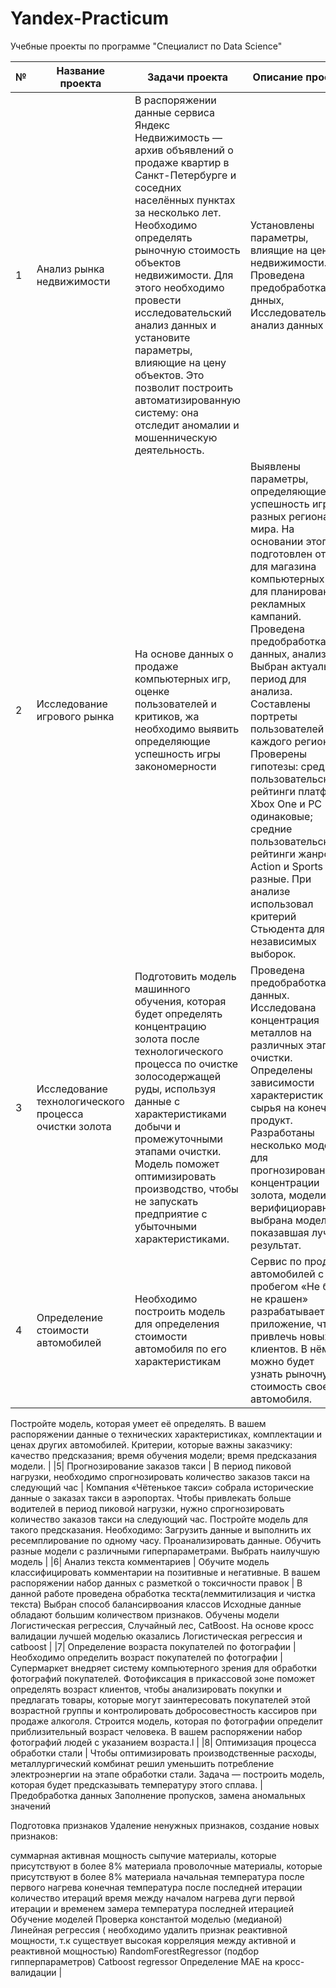 # Yandex-Practicum
Учебные проекты по программе "Специалист по Data Science"

| №  | Название проекта| Задачи проекта | Описание проекта  |
| - | --------------- | ----------------- | --------------------------- |
|1| Анализ рынка недвижимости  | В распоряжении данные сервиса Яндекс Недвижимость — архив объявлений о продаже квартир в Санкт-Петербурге и соседних населённых пунктах за несколько лет. Необходимо определять рыночную стоимость объектов недвижимости. Для этого необходимо провести исследовательский анализ данных и установите параметры, влияющие на цену объектов. Это позволит построить автоматизированную систему: она отследит аномалии и мошенническую деятельность.  | Установлены параметры, влиящие на цену недвижимости. Проведена предобработка днных, Исследовательский анализ данных|
|2| Исследование игрового рынка  | На основе данных о продаже компьютерных игр, оценке пользователей и критиков, жа необходимо выявить определяющие успешность игры закономерности | Выявлены параметры, определяющие успешность игры в разных регионах мира. На основании этого подготовлен отчет для магазина компьютерных игр для планирования рекламных кампаний. Проведена предобработка данных, анализ. Выбран актуальный период для анализа. Составлены портреты пользователей каждого региона. Проверены гипотезы: средние пользовательские рейтинги платформ Xbox One и PC одинаковые; средние пользовательские рейтинги жанров Action и Sports разные. При анализе использовал критерий Стьюдента для независимых выборок.  |
|3| Исследование технологического процесса очистки золота  | Подготовить модель машинного обучения, которая будет определять концентрацию золота после технологического процесса по очистке золосодержащей руды, используя данные с характеристиками добычи и промежуточными этапами очистки. Модель поможет оптимизировать производство, чтобы не запускать предприятие с убыточными характеристиками.  | Проведена предобработка данных. Исследована концентрация металлов на различных этапах очистки. Определены зависимости характеристик сырья на конечный продукт. Разработаны несколько моделй для прогнозирования концентрации золота, модели верифициоравны, выбрана модель показавшая лучший результат.  |
|4| Определение стоимости автомобилей  | Необходимо построить модель для определения стоимости автомобиля по его характеристикам | Сервис по продаже автомобилей с пробегом «Не бит, не крашен» разрабатывает приложение, чтобы привлечь новых клиентов. В нём можно будет узнать рыночную стоимость своего автомобиля. 
Постройте модель, которая умеет её определять. В вашем распоряжении данные о технических характеристиках, комплектации и ценах других автомобилей.
Критерии, которые важны заказчику:
качество предсказания;
время обучения модели;
время предсказания модели.  |
|5| Прогнозирование заказов такси  | В период пиковой нагрузки, необходимо спрогнозировать количество заказов такси на следующий час  | Компания «Чётенькое такси» собрала исторические данные о заказах такси в аэропортах. Чтобы привлекать больше водителей в период пиковой нагрузки, нужно спрогнозировать количество заказов такси на следующий час. Постройте модель для такого предсказания.
Необходимо:
Загрузить данные и выполнить их ресемплирование по одному часу.
Проанализировать данные.
Обучить разные модели с различными гиперпараметрами. Выбрать наилучшую модель |
|6| Анализ текста комментариев  | Обучите модель классифицировать комментарии на позитивные и негативные. В вашем распоряжении набор данных с разметкой о токсичности правок  | В данной работе проведена обработка тескта(леммитилизация и чистка текста)
Выбран способ балансирвоания классов
Исходные данные обладают большим количеством признаков. Обучены модели Логистическая регрессия, Случайный лес, CatBoost. На основе кросс валидации лучшей моделью оказались Логистическая регрессия и catboost |
|7| Определение возраста покупателей по фотографии  | Необходимо определить возраст покупателей по фотографии  | Супермаркет внедряет систему компьютерного зрения для обработки фотографий покупателей. Фотофиксация в прикассовой зоне поможет определять возраст клиентов, чтобы анализировать покупки и предлагать товары, которые могут заинтересовать покупателей этой возрастной группы и контролировать добросовестность кассиров при продаже алкоголя. Строится модель, которая по фотографии определит приблизительный возраст человека. В вашем распоряжении набор фотографий людей с указанием возраста.l  |
|8| Оптимизация процесса обработки стали  | Чтобы оптимизировать производственные расходы, металлургический комбинат  решил уменьшить потребление электроэнергии на этапе обработки стали. Задача — построить модель, которая будет предсказывать температуру этого сплава.  | Предобработка данных
Заполнение пропусков, замена аномальных значений

Подготовка признаков
Удаление ненужных признаков, создание новых признаков:

суммарная активная мощность
сыпучие материалы, которые присутствуют в более 8% материала
проволочные материалы, которые присутствуют в более 8% материала
начальная температура после первого нагрева
конечная температура после последней итерации
количество итераций
время между началом нагрева дуги первой итерации и временем замера температура последней итерацией
Обучение моделей
Проверка константой моделью (медианой)
Линейная регрессия ( необходимо удалить признак реактивной мощности, т.к существует высокая корреляция между активной и реактивной мощностью)
RandomForestRegressor (подбор гипперпараметров)
Сatboost regressor
Определение MAE на кросс-валидации  |

